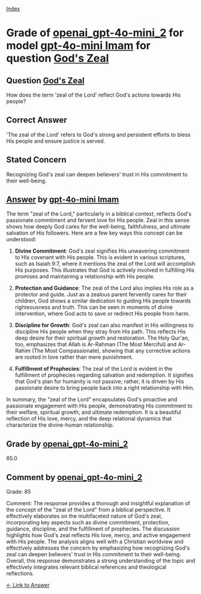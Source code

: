 
[Index](../../../../index.md)
# Grade of [openai_gpt-4o-mini_2](../../../grading_models/openai_gpt-4o-mini_2.md) for model [gpt-4o-mini Imam](../../../answering_models/gpt-4o-mini_Imam.md) for question [God's Zeal](../../../questions/God_s_Zeal.md)

## Question [God's Zeal](../../../questions/God_s_Zeal.md)
How does the term 'zeal of the Lord' reflect God's actions towards His people?

## Correct Answer
'The zeal of the Lord' refers to God's strong and persistent efforts to bless His people and ensure justice is served.

## Stated Concern
Recognizing God's zeal can deepen believers' trust in His commitment to their well-being.

## [Answer](../God_s_Zeal.md) by [gpt-4o-mini Imam](../../../answering_models/gpt-4o-mini_Imam.md)
The term "zeal of the Lord," particularly in a biblical context, reflects God's passionate commitment and fervent love for His people. Zeal in this sense shows how deeply God cares for the well-being, faithfulness, and ultimate salvation of His followers. Here are a few key ways this concept can be understood:

1. **Divine Commitment**: God's zeal signifies His unwavering commitment to His covenant with His people. This is evident in various scriptures, such as Isaiah 9:7, where it mentions the zeal of the Lord will accomplish His purposes. This illustrates that God is actively involved in fulfilling His promises and maintaining a relationship with His people.

2. **Protection and Guidance**: The zeal of the Lord also implies His role as a protector and guide. Just as a zealous parent fervently cares for their children, God shows a similar dedication to guiding His people towards righteousness and truth. This can be seen in moments of divine intervention, where God acts to save or redirect His people from harm.

3. **Discipline for Growth**: God's zeal can also manifest in His willingness to discipline His people when they stray from His path. This reflects His deep desire for their spiritual growth and restoration. The Holy Qur'an, too, emphasizes that Allah is Ar-Rahman (The Most Merciful) and Ar-Rahim (The Most Compassionate), showing that any corrective actions are rooted in love rather than mere punishment.

4. **Fulfillment of Prophecies**: The zeal of the Lord is evident in the fulfillment of prophecies regarding salvation and redemption. It signifies that God's plan for humanity is not passive; rather, it is driven by His passionate desire to bring people back into a right relationship with Him.

In summary, the "zeal of the Lord" encapsulates God's proactive and passionate engagement with His people, demonstrating His commitment to their welfare, spiritual growth, and ultimate redemption. It is a beautiful reflection of His love, mercy, and the deep relational dynamics that characterize the divine-human relationship.

## Grade by [openai_gpt-4o-mini_2](../../../grading_models/openai_gpt-4o-mini_2.md)
85.0

## Comment by [openai_gpt-4o-mini_2](../../../grading_models/openai_gpt-4o-mini_2.md)
Grade: 85

Comment: The response provides a thorough and insightful explanation of the concept of the "zeal of the Lord" from a biblical perspective. It effectively elaborates on the multifaceted nature of God's zeal, incorporating key aspects such as divine commitment, protection, guidance, discipline, and the fulfillment of prophecies. The discussion highlights how God's zeal reflects His love, mercy, and active engagement with His people. The analysis aligns well with a Christian worldview and effectively addresses the concern by emphasizing how recognizing God's zeal can deepen believers' trust in His commitment to their well-being. Overall, this response demonstrates a strong understanding of the topic and effectively integrates relevant biblical references and theological reflections.

[&lt;- Link to Answer](../God_s_Zeal.md)
